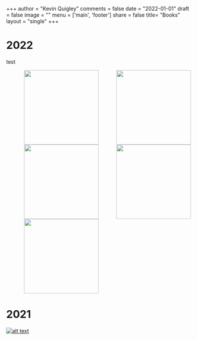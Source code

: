 +++
author = "Kevin Quigley"
comments = false
date = "2022-01-01"
draft = false
image = ""
menu = ['main', 'footer']
share = false
title= "Books"
layout = "single"
+++

# 2022
test
<div style="display: flex; flex-direction: row; flex-flow: wrap;">
<a href="https://www.amazon.com/Breath-New-Science-Lost-Art/dp/0735213615">
<img src="https://images-na.ssl-images-amazon.com/images/I/413cAh3xCfL._SY291_BO1,204,203,200_QL40_FMwebp_.jpg" width="200" style="margin-left: 3rem;">
</img>
</a>
<a href="https://www.amazon.com/Four-Thousand-Weeks-Management-Mortals-ebook/dp/B08FGV64B1/ref=sr_1_1?keywords=four+thousand+weeks&qid=1654432901&sprefix=four+thousand+%2Caps%2C65&sr=8-1">
<img src="https://m.media-amazon.com/images/I/41uw2Gp4x4L._SY346_.jpg" width="200" style="margin-left: 3rem;">
</img>
</a>
<a href="https://www.amazon.com/Wanting-Power-Mimetic-Desire-Everyday-ebook/dp/B08FZ8QTP4/ref=sr_1_1?crid=EHNUX9OF8MBI&keywords=wanting&qid=1654432978&sprefix=wanting%2Caps%2C117&sr=8-1">
<img src="https://m.media-amazon.com/images/I/51Wl3BdpRFL._SY346_.jpg" width="200" style="margin-left: 3rem;">
</img>
</a>
<a href="https://www.amazon.com/Jaws-Hidden-Epidemic-Sandra-Kahn-ebook/dp/B07B8S1P26/ref=sr_1_4?crid=2DWBZH4HCYFCH&keywords=jaws+book&qid=1654433047&sprefix=jaws+book%2Caps%2C66&sr=8-4">
<img src="https://m.media-amazon.com/images/I/41KfI+t2SoL.jpg" width="200" style="margin-left: 3rem;">
</img>
</a>
<a href="https://www.amazon.com/Oxygen-Advantage-Scientifically-Breathing-Techniques-ebook/dp/B00RLU286G/ref=sr_1_1?keywords=oxygen+advantage&qid=1654433102&sprefix=oxygen+adva%2Caps%2C68&sr=8-1">
<img src="https://m.media-amazon.com/images/I/41lIfyvZQsL.jpg" width="200" style="margin-left: 3rem;" >
</img>
</a>
</div>

# 2021

[![alt text](https://images-na.ssl-images-amazon.com/images/I/413cAh3xCfL._SY291_BO1,204,203,200_QL40_FMwebp_.jpg)](https://www.amazon.com/Breath-New-Science-Lost-Art/dp/0735213615)